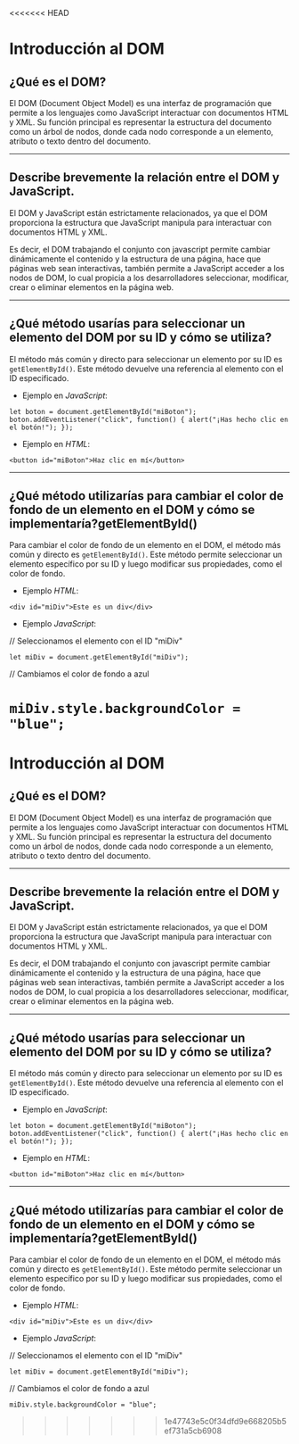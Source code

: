 <<<<<<< HEAD
# Introducción al DOM

## ¿Qué es el DOM?

El DOM (Document Object Model) es una interfaz de programación que permite a los lenguajes como JavaScript interactuar con documentos HTML y XML. Su función principal es representar la estructura del documento como un árbol de nodos, donde cada nodo corresponde a un elemento, atributo o texto dentro del documento.

---
## Describe brevemente la relación entre el DOM y JavaScript.

El DOM y JavaScript están estrictamente relacionados,  ya que el DOM proporciona la estructura que JavaScript manipula para interactuar con documentos HTML y XML. 

Es decir, el DOM trabajando el conjunto con javascript permite  cambiar dinámicamente el contenido y la estructura de una página, hace que páginas web sean interactivas, también permite a  JavaScript acceder a los nodos de DOM, lo cual propicia a los desarrolladores seleccionar, modificar, crear o eliminar elementos en la página web.

---
## ¿Qué método usarías para seleccionar un elemento del DOM por su ID y cómo se utiliza?

El método más común y directo para seleccionar un elemento por su ID es `getElementById()`. Este método devuelve una referencia al elemento con el ID especificado.

- Ejemplo en *JavaScript*: 

`let boton = document.getElementById("miBoton");
boton.addEventListener("click", function() {
  alert("¡Has hecho clic en el botón!");
});`

- Ejemplo en *HTML*:

`<button id="miBoton">Haz clic en mí</button>`

---
## ¿Qué método utilizarías para cambiar el color de fondo de un elemento en el DOM y cómo se implementaría?getElementById()

Para cambiar el color de fondo de un elemento en el DOM, el método más común y directo es  `getElementById()`. Este método permite seleccionar un elemento específico por su ID y luego modificar sus propiedades, como el color de fondo. 

- Ejemplo *HTML*:

`<div id="miDiv">Este es un div</div>`

- Ejemplo *JavaScript*:

// Seleccionamos el elemento con el ID "miDiv"

`let miDiv = document.getElementById("miDiv");`

// Cambiamos el color de fondo a azul

`miDiv.style.backgroundColor = "blue";` 
=======
# Introducción al DOM

## ¿Qué es el DOM?

El DOM (Document Object Model) es una interfaz de programación que permite a los lenguajes como JavaScript interactuar con documentos HTML y XML. Su función principal es representar la estructura del documento como un árbol de nodos, donde cada nodo corresponde a un elemento, atributo o texto dentro del documento.

---
## Describe brevemente la relación entre el DOM y JavaScript.

El DOM y JavaScript están estrictamente relacionados,  ya que el DOM proporciona la estructura que JavaScript manipula para interactuar con documentos HTML y XML. 

Es decir, el DOM trabajando el conjunto con javascript permite  cambiar dinámicamente el contenido y la estructura de una página, hace que páginas web sean interactivas, también permite a  JavaScript acceder a los nodos de DOM, lo cual propicia a los desarrolladores seleccionar, modificar, crear o eliminar elementos en la página web.

---
## ¿Qué método usarías para seleccionar un elemento del DOM por su ID y cómo se utiliza?

El método más común y directo para seleccionar un elemento por su ID es `getElementById()`. Este método devuelve una referencia al elemento con el ID especificado.

- Ejemplo en *JavaScript*:

`let boton = document.getElementById("miBoton");
boton.addEventListener("click", function() {
  alert("¡Has hecho clic en el botón!");
});`

- Ejemplo en *HTML*:

`<button id="miBoton">Haz clic en mí</button>`

---
## ¿Qué método utilizarías para cambiar el color de fondo de un elemento en el DOM y cómo se implementaría?getElementById()

Para cambiar el color de fondo de un elemento en el DOM, el método más común y directo es  `getElementById()`. Este método permite seleccionar un elemento específico por su ID y luego modificar sus propiedades, como el color de fondo. 

- Ejemplo *HTML*:

`<div id="miDiv">Este es un div</div>`

- Ejemplo *JavaScript*:

// Seleccionamos el elemento con el ID "miDiv"

`let miDiv = document.getElementById("miDiv");`

// Cambiamos el color de fondo a azul

`miDiv.style.backgroundColor = "blue";` 
>>>>>>> 1e47743e5c0f34dfd9e668205b5ef731a5cb6908
